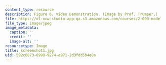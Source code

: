 ```yaml
---
content_type: resource
description: Figure 6. Video Demonstration. (Image by Prof. Trumper.)
file: https://ol-ocw-studio-app-qa.s3.amazonaws.com/courses/2-003-modeling-dynamics-and-control-i-spring-2005/592c607309989274e9712d3fdd5b4e8a_screenshot1.jpg
file_type: image/jpeg
image_metadata:
  caption: ''
  credit: ''
  image-alt: ''
resourcetype: Image
title: screenshot1.jpg
uid: 592c6073-0998-9274-e971-2d3fdd5b4e8a
---
```

